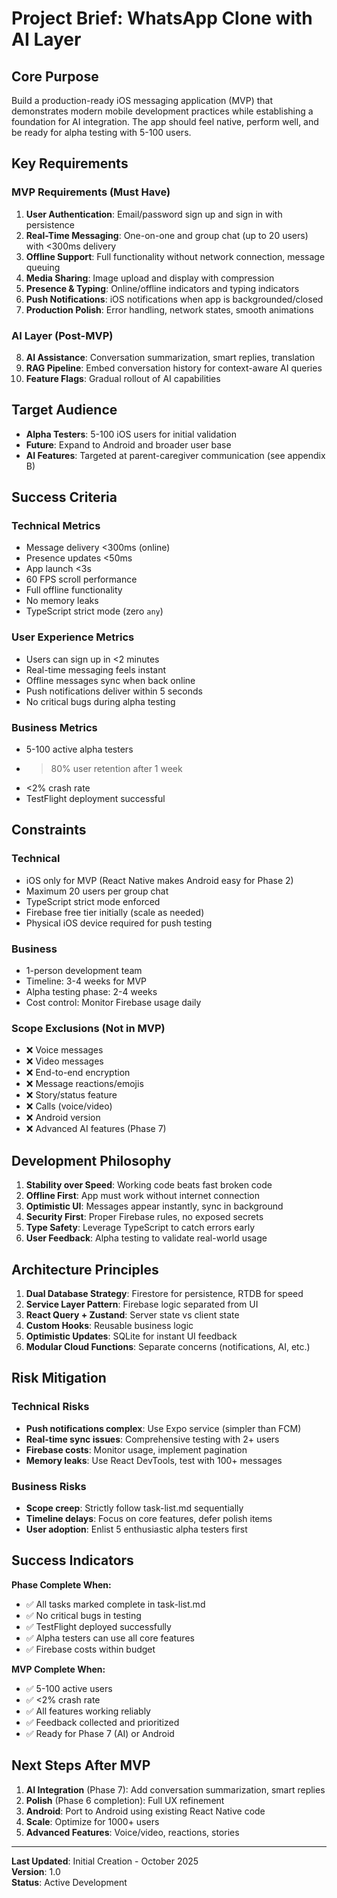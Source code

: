 # Project Brief: WhatsApp Clone with AI Layer

## Core Purpose

Build a production-ready iOS messaging application (MVP) that demonstrates modern mobile development practices while establishing a foundation for AI integration. The app should feel native, perform well, and be ready for alpha testing with 5-100 users.

## Key Requirements

### MVP Requirements (Must Have)
1. **User Authentication**: Email/password sign up and sign in with persistence
2. **Real-Time Messaging**: One-on-one and group chat (up to 20 users) with <300ms delivery
3. **Offline Support**: Full functionality without network connection, message queuing
4. **Media Sharing**: Image upload and display with compression
5. **Presence & Typing**: Online/offline indicators and typing indicators
6. **Push Notifications**: iOS notifications when app is backgrounded/closed
7. **Production Polish**: Error handling, network states, smooth animations

### AI Layer (Post-MVP)
8. **AI Assistance**: Conversation summarization, smart replies, translation
9. **RAG Pipeline**: Embed conversation history for context-aware AI queries
10. **Feature Flags**: Gradual rollout of AI capabilities

## Target Audience

- **Alpha Testers**: 5-100 iOS users for initial validation
- **Future**: Expand to Android and broader user base
- **AI Features**: Targeted at parent-caregiver communication (see appendix B)

## Success Criteria

### Technical Metrics
- Message delivery <300ms (online)
- Presence updates <50ms
- App launch <3s
- 60 FPS scroll performance
- Full offline functionality
- No memory leaks
- TypeScript strict mode (zero `any`)

### User Experience Metrics
- Users can sign up in <2 minutes
- Real-time messaging feels instant
- Offline messages sync when back online
- Push notifications deliver within 5 seconds
- No critical bugs during alpha testing

### Business Metrics
- 5-100 active alpha testers
- >80% user retention after 1 week
- <2% crash rate
- TestFlight deployment successful

## Constraints

### Technical
- iOS only for MVP (React Native makes Android easy for Phase 2)
- Maximum 20 users per group chat
- TypeScript strict mode enforced
- Firebase free tier initially (scale as needed)
- Physical iOS device required for push testing

### Business
- 1-person development team
- Timeline: 3-4 weeks for MVP
- Alpha testing phase: 2-4 weeks
- Cost control: Monitor Firebase usage daily

### Scope Exclusions (Not in MVP)
- ❌ Voice messages
- ❌ Video messages
- ❌ End-to-end encryption
- ❌ Message reactions/emojis
- ❌ Story/status feature
- ❌ Calls (voice/video)
- ❌ Android version
- ❌ Advanced AI features (Phase 7)

## Development Philosophy

1. **Stability over Speed**: Working code beats fast broken code
2. **Offline First**: App must work without internet connection
3. **Optimistic UI**: Messages appear instantly, sync in background
4. **Security First**: Proper Firebase rules, no exposed secrets
5. **Type Safety**: Leverage TypeScript to catch errors early
6. **User Feedback**: Alpha testing to validate real-world usage

## Architecture Principles

1. **Dual Database Strategy**: Firestore for persistence, RTDB for speed
2. **Service Layer Pattern**: Firebase logic separated from UI
3. **React Query + Zustand**: Server state vs client state
4. **Custom Hooks**: Reusable business logic
5. **Optimistic Updates**: SQLite for instant UI feedback
6. **Modular Cloud Functions**: Separate concerns (notifications, AI, etc.)

## Risk Mitigation

### Technical Risks
- **Push notifications complex**: Use Expo service (simpler than FCM)
- **Real-time sync issues**: Comprehensive testing with 2+ users
- **Firebase costs**: Monitor usage, implement pagination
- **Memory leaks**: Use React DevTools, test with 100+ messages

### Business Risks
- **Scope creep**: Strictly follow task-list.md sequentially
- **Timeline delays**: Focus on core features, defer polish items
- **User adoption**: Enlist 5 enthusiastic alpha testers first

## Success Indicators

**Phase Complete When:**
- ✅ All tasks marked complete in task-list.md
- ✅ No critical bugs in testing
- ✅ TestFlight deployed successfully
- ✅ Alpha testers can use all core features
- ✅ Firebase costs within budget

**MVP Complete When:**
- ✅ 5-100 active users
- ✅ <2% crash rate
- ✅ All features working reliably
- ✅ Feedback collected and prioritized
- ✅ Ready for Phase 7 (AI) or Android

## Next Steps After MVP

1. **AI Integration** (Phase 7): Add conversation summarization, smart replies
2. **Polish** (Phase 6 completion): Full UX refinement
3. **Android**: Port to Android using existing React Native code
4. **Scale**: Optimize for 1000+ users
5. **Advanced Features**: Voice/video, reactions, stories

---

**Last Updated**: Initial Creation - October 2025  
**Version**: 1.0  
**Status**: Active Development

